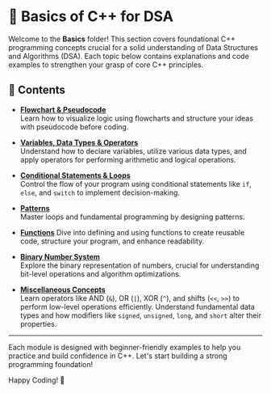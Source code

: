 # 📘 Basics of C++ for DSA

Welcome to the **Basics** folder! This section covers foundational C++ programming concepts crucial for a solid understanding of Data Structures and Algorithms (DSA). Each topic below contains explanations and code examples to strengthen your grasp of core C++ principles.

## 📂 Contents

- [**Flowchart & Pseudocode**](https://github.com/Deeptig9138/DSA-in-CPP/tree/main/Basics/Flowchart%20%26%20Psudeocode)  
  Learn how to visualize logic using flowcharts and structure your ideas with pseudocode before coding.

- [**Variables, Data Types & Operators**](https://github.com/Deeptig9138/DSA-in-CPP/tree/main/Basics/Variable%2C%20Data%20Types%20%26%20Operators)  
  Understand how to declare variables, utilize various data types, and apply operators for performing arithmetic and logical operations.

- [**Conditional Statements & Loops**](https://github.com/Deeptig9138/DSA-in-CPP/tree/main/Basics/Conditional%20Statements%20%26%20Loops)  
  Control the flow of your program using conditional statements like `if`, `else`, and `switch` to implement decision-making.

- [**Patterns**](https://github.com/Deeptig9138/DSA-in-CPP/tree/main/Basics/Patterns)  
  Master loops and fundamental programming by designing patterns.

- [**Functions**](https://github.com/Deeptig9138/DSA-in-CPP/tree/main/Basics/Functions)
  Dive into defining and using functions to create reusable code, structure your program, and enhance readability.

- [**Binary Number System**](https://github.com/Deeptig9138/DSA-in-CPP/tree/main/Basics/Binary%20Number%20System)  
  Explore the binary representation of numbers, crucial for understanding bit-level operations and algorithm optimizations. 

- [**Miscellaneous Concepts**](https://github.com/Deeptig9138/DSA-in-CPP/tree/main/Basics/Miscellaneous%20Concepts)  
  Learn operators like AND (`&`), OR (`|`), XOR (`^`), and shifts (`<<`, `>>`) to perform low-level operations efficiently. Understand fundamental data types and how modifiers like `signed`, `unsigned`, `long`, and `short` alter their properties.

---

Each module is designed with beginner-friendly examples to help you practice and build confidence in C++. Let's start building a strong programming foundation!

Happy Coding! 🚀

